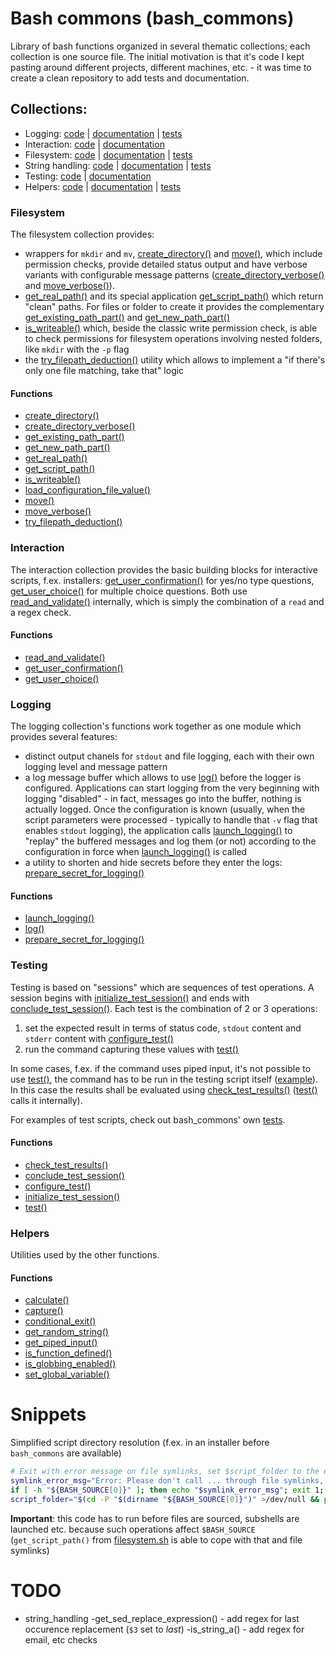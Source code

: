 # Bash commons (bash_commons)
Library of bash functions organized in several thematic collections; each collection is one source file. 
The initial motivation is that it's code I kept pasting around different projects, different machines, etc. - it was time
to create a clean repository to add tests and documentation.

## Collections:
- Logging: [code](logging.sh) | [documentation](logging.md) | [tests](tests/logging.sh)
- Interaction: [code](interaction.sh) | [documentation](interaction.md)
- Filesystem: [code](filesystem.sh) | [documentation](filesystem.md) | [tests](tests/filesystem.sh)
- String handling: [code](string_handling.sh) | [documentation](string_handling.md) | [tests](tests/string_handling.sh)
- Testing: [code](testing.sh) | [documentation](testing.md)
- Helpers: [code](helpers.sh) | [documentation](helpers.md) | [tests](tests/helpers.sh)

### Filesystem
The filesystem collection provides: 
- wrappers for `mkdir` and `mv`, [create_directory()](filesystem.md#create_directory) and 
  [move()](filesystem.md#move), which include permission checks, provide detailed status output and have verbose variants 
  with configurable message patterns ([create_directory_verbose()](filesystem.md#create_directory_verbose) and 
  [move_verbose()](filesystem.md#move_verbose)).
- [get_real_path()](filesystem.md#get_real_path) and its special application [get_script_path()](filesystem.md#get_script_path) 
  which return "clean" paths. For files or folder to create it provides the complementary 
  [get_existing_path_part()](filesystem.md#get_existing_path_part) and [get_new_path_part()](filesystem.md#get_new_path_part)
- [is_writeable()](filesystem.md#is_writeable) which, beside the classic write permission check, is able to check permissions 
  for filesystem operations involving nested folders, like `mkdir` with the `-p` flag
- the [try_filepath_deduction()](filesystem.md#try_filepath_deduction) utility which allows to implement a "if there's only one file
  matching, take that" logic

#### Functions
- [create_directory()](filesystem.md#create_directory)
- [create_directory_verbose()](filesystem.md#create_directory_verbose)
- [get_existing_path_part()](filesystem.md#get_existing_path_part)
- [get_new_path_part()](filesystem.md#get_new_path_part)
- [get_real_path()](filesystem.md#get_real_path)
- [get_script_path()](filesystem.md#get_script_path)
- [is_writeable()](filesystem.md#is_writeable)
- [load_configuration_file_value()](filesystem.md#load_configuration_file_value)
- [move()](filesystem.md#move)
- [move_verbose()](filesystem.md#move_verbose)
- [try_filepath_deduction()](filesystem.md#try_filepath_deduction)

### Interaction
The interaction collection provides the basic building blocks for interactive scripts, f.ex. installers: 
[get_user_confirmation()](interaction.md#get_user_confirmation) for yes/no type questions, 
[get_user_choice()](interaction.md#get_user_choice) for multiple choice questions. Both use 
[read_and_validate()](interaction.md#read_and_validate) internally, which is simply the combination of a `read` and a regex check. 

#### Functions
- [read_and_validate()](interaction.md#read_and_validate)
- [get_user_confirmation()](interaction.md#get_user_confirmation)
- [get_user_choice()](interaction.md#get_user_choice)

### Logging
The logging collection's functions work together as one module which provides several features:
- distinct output chanels for `stdout` and file logging, each with their own logging level and message pattern 
- a log message buffer which allows to use [log()](logging.md#log) before the logger is configured. Applications can start logging 
  from the very beginning with logging "disabled" - in fact, messages go into the buffer, nothing is actually logged. Once the configuration 
  is known (usually, when the script parameters were processed - typically to handle that `-v` flag that enables `stdout` logging), the 
  application calls [launch_logging()](logging.md#launch_logging) to "replay" the buffered messages and log them (or not) according to the 
  configuration in force when [launch_logging()](logging.md#launch_logging) is called
- a utility to shorten and hide secrets before they enter the logs: [prepare_secret_for_logging()](logging.md#prepare_secret_for_logging)

#### Functions
- [launch_logging()](logging.md#launch_logging)
- [log()](logging.md#log)
- [prepare_secret_for_logging()](logging.md#prepare_secret_for_logging)

### Testing
Testing is based on "sessions" which are sequences of test operations. A session begins with [initialize_test_session()](testing.md#initialize_test_session)
and ends with [conclude_test_session()](testing.md#conclude_test_session). Each test is the combination of 2 or 3 operations:

1. set the expected result in terms of status code, `stdout` content and `stderr` content with [configure_test()](testing.md#configure_test)
2. run the command capturing these values with [test()](testing.md#test)

In some cases, f.ex. if the command uses piped input, it's not possible to use [test()](testing.md#test), the command has to be run in the testing script 
itself ([example](tests/helpers.sh#L81)). In this case the results shall be evaluated using [check_test_results()](testing.md#check_test_results)
([test()](testing.md#test) calls it internally). 

For examples of test scripts, check out bash_commons' own [tests](tests).

#### Functions
- [check_test_results()](testing.md#check_test_results)
- [conclude_test_session()](testing.md#conclude_test_session)
- [configure_test()](testing.md#configure_test)
- [initialize_test_session()](testing.md#initialize_test_session)
- [test()](testing.md#test)

### Helpers
Utilities used by the other functions. 

#### Functions
- [calculate()](helpers.md#calculate)
- [capture()](helpers.md#capture)
- [conditional_exit()](helpers.md#conditional_exit)
- [get_random_string()](helpers.md#get_random_string)
- [get_piped_input()](helpers.md#get_piped_input)
- [is_function_defined()](helpers.md#is_function_defined)
- [is_globbing_enabled()](helpers.md#is_globbing_enabled)
- [set_global_variable()](helpers.md#set_global_variable)

# Snippets

Simplified script directory resolution (f.ex. in an installer before `bash_commons` are available)
```bash
# Exit with error message on file symlinks, set $script_folder to the directory in which the script is located (folder symlinks resolved)
symlink_error_msg="Error: Please don't call ... through file symlinks, this confuses the script about its own location. Call it directly. Aborting..."
if [ -h "${BASH_SOURCE[0]}" ]; then echo "$symlink_error_msg"; exit 1; fi
script_folder="$(cd -P "$(dirname "${BASH_SOURCE[0]}")" >/dev/null && pwd)"
```
**Important**: this code has to run before files are sourced, subshells are launched etc. because such operations affect `$BASH_SOURCE` (`get_script_path()` 
               from [filesystem.sh](filesystem.sh) is able to cope with that and file symlinks)

# TODO
- string_handling 
	-get_sed_replace_expression() - add regex for last occurence replacement (`$3` set to *last*)
	-is_string_a() - add regex for email, etc checks
